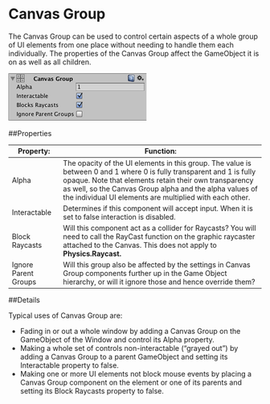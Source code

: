 # Canvas Group

The Canvas Group can be used to control certain aspects of a whole group of UI elements from one place without needing to handle them each individually. The properties of the Canvas Group affect the GameObject it is on as well as all children.

![](Main/UI_CanvasGroupInspector.png)

##Properties

| Property:	 | Function: |
| -- | -- |
| Alpha	 | The opacity of the UI elements in this group. The value is between 0 and 1 where 0 is fully transparent and 1 is fully opaque. Note that elements retain their own transparency as well, so the Canvas Group alpha and the alpha values of the individual UI elements are multiplied with each other. |
| Interactable	 | Determines if this component will accept input. When it is set to false interaction is disabled. |
| Block Raycasts	 | Will this component act as a collider for Raycasts? You will need to call the RayCast function on the graphic raycaster attached to the Canvas. This does not apply to **Physics.Raycast.** |
| Ignore Parent Groups	 | Will this group also be affected by the settings in Canvas Group components further up in the Game Object hierarchy, or will it ignore those and hence override them? |
##Details

Typical uses of Canvas Group are:

* Fading in or out a whole window by adding a Canvas Group on the GameObject of the Window and control its Alpha property.
* Making a whole set of controls non-interactable (“grayed out”) by adding a Canvas Group to a parent GameObject and setting its Interactable property to false.
* Making one or more UI elements not block mouse events by placing a Canvas Group component on the element or one of its parents and setting its Block Raycasts property to false.